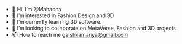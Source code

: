 - 👋 Hi, I’m @Mahaona
- 👀 I’m interested in Fashion Design and 3D
- 🌱 I’m currently learning 3D software.
- 💞️ I’m looking to collaborate on MetaVerse, Fashion and 3D projects
- 📫 How to reach me galshkamariya@gmail.com

<!---
Mahaona/Mahaona is a ✨ special ✨ repository because its `README.md` (this file) appears on your GitHub profile.
You can click the Preview link to take a look at your changes.
--->
